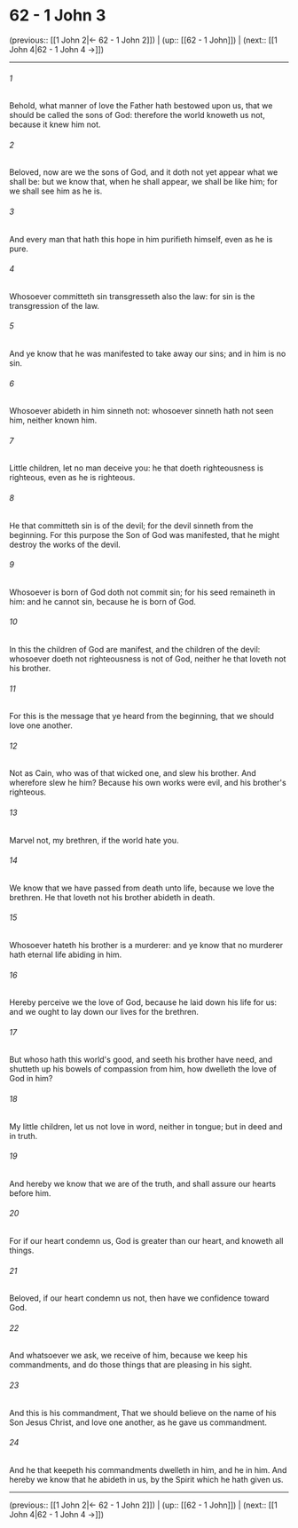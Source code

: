 # 62 - 1 John 3

(previous:: [[1 John 2|← 62 - 1 John 2]]) | (up:: [[62 - 1 John]]) | (next:: [[1 John 4|62 - 1 John 4 →]])

***


###### 1 
Behold, what manner of love the Father hath bestowed upon us, that we should be called the sons of God: therefore the world knoweth us not, because it knew him not. 

###### 2 
Beloved, now are we the sons of God, and it doth not yet appear what we shall be: but we know that, when he shall appear, we shall be like him; for we shall see him as he is. 

###### 3 
And every man that hath this hope in him purifieth himself, even as he is pure. 

###### 4 
Whosoever committeth sin transgresseth also the law: for sin is the transgression of the law. 

###### 5 
And ye know that he was manifested to take away our sins; and in him is no sin. 

###### 6 
Whosoever abideth in him sinneth not: whosoever sinneth hath not seen him, neither known him. 

###### 7 
Little children, let no man deceive you: he that doeth righteousness is righteous, even as he is righteous. 

###### 8 
He that committeth sin is of the devil; for the devil sinneth from the beginning. For this purpose the Son of God was manifested, that he might destroy the works of the devil. 

###### 9 
Whosoever is born of God doth not commit sin; for his seed remaineth in him: and he cannot sin, because he is born of God. 

###### 10 
In this the children of God are manifest, and the children of the devil: whosoever doeth not righteousness is not of God, neither he that loveth not his brother. 

###### 11 
For this is the message that ye heard from the beginning, that we should love one another. 

###### 12 
Not as Cain, who was of that wicked one, and slew his brother. And wherefore slew he him? Because his own works were evil, and his brother's righteous. 

###### 13 
Marvel not, my brethren, if the world hate you. 

###### 14 
We know that we have passed from death unto life, because we love the brethren. He that loveth not his brother abideth in death. 

###### 15 
Whosoever hateth his brother is a murderer: and ye know that no murderer hath eternal life abiding in him. 

###### 16 
Hereby perceive we the love of God, because he laid down his life for us: and we ought to lay down our lives for the brethren. 

###### 17 
But whoso hath this world's good, and seeth his brother have need, and shutteth up his bowels of compassion from him, how dwelleth the love of God in him? 

###### 18 
My little children, let us not love in word, neither in tongue; but in deed and in truth. 

###### 19 
And hereby we know that we are of the truth, and shall assure our hearts before him. 

###### 20 
For if our heart condemn us, God is greater than our heart, and knoweth all things. 

###### 21 
Beloved, if our heart condemn us not, then have we confidence toward God. 

###### 22 
And whatsoever we ask, we receive of him, because we keep his commandments, and do those things that are pleasing in his sight. 

###### 23 
And this is his commandment, That we should believe on the name of his Son Jesus Christ, and love one another, as he gave us commandment. 

###### 24 
And he that keepeth his commandments dwelleth in him, and he in him. And hereby we know that he abideth in us, by the Spirit which he hath given us.

***

(previous:: [[1 John 2|← 62 - 1 John 2]]) | (up:: [[62 - 1 John]]) | (next:: [[1 John 4|62 - 1 John 4 →]])
